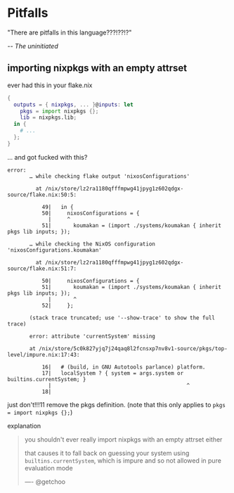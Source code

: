 # Pitfalls

"There are pitfalls in this language???!??!?"

*-- The uninitiated*

## importing nixpkgs with an empty attrset

ever had this in your flake.nix

```nix
{
  outputs = { nixpkgs, ... }@inputs: let
    pkgs = import nixpkgs {};
    lib = nixpkgs.lib;
  in {
    # ...
  };
}
```

... and got fucked with this?
```shell
error:
       … while checking flake output 'nixosConfigurations'

         at /nix/store/lz2ra1180qfffmpwg41jpyg1z602qdgx-source/flake.nix:50:5:

           49|   in {
           50|     nixosConfigurations = {
             |     ^
           51|       koumakan = (import ./systems/koumakan { inherit pkgs lib inputs; });

       … while checking the NixOS configuration 'nixosConfigurations.koumakan'

         at /nix/store/lz2ra1180qfffmpwg41jpyg1z602qdgx-source/flake.nix:51:7:

           50|     nixosConfigurations = {
           51|       koumakan = (import ./systems/koumakan { inherit pkgs lib inputs; });
             |       ^
           52|     };

       (stack trace truncated; use '--show-trace' to show the full trace)

       error: attribute 'currentSystem' missing

       at /nix/store/5c0k827yjq7j24qaq8l2fcnsxp7nv8v1-source/pkgs/top-level/impure.nix:17:43:

           16|   # (build, in GNU Autotools parlance) platform.
           17|   localSystem ? { system = args.system or builtins.currentSystem; }
             |                                           ^
           18|
```

just don't!!!11 remove the pkgs definition. (note that this only applies to `pkgs = import nixpkgs {};`)

explanation

> you shouldn't ever really import nixpkgs with an empty attrset either
>
> that causes it to fall back on guessing your system using `builtins.currentSystem`,
> which is impure and so not allowed in pure evaluation mode
>
> —- @getchoo
